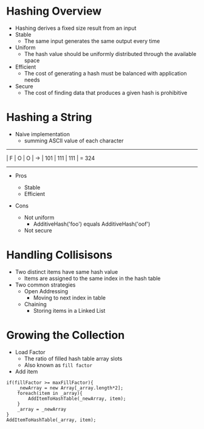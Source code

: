 # Hashing Overview
- Hashing derives a fixed size result from an input
- Stable 
	- The same input generates the same output every time
- Uniform
	- The hash value should be uniformly distributed through the available space
- Efficient
	- The cost of generating a hash must be balanced with application needs
- Secure
	- The cost of finding data that produces a given hash is prohibitive
	
# Hashing a String
- Naive implementation
	- summing ASCII value of each character
 --- --- ---		 ----- ----- -----
| F | O | O |  	->  | 101 | 111 | 111 |		= 324
 --- --- ---   		 ----- ----- -----
 
 - Pros
 	- Stable
 	- Efficient
 	
 - Cons
 	- Not uniform
 		- AdditiveHash('foo') equals AdditiveHash('oof')
 	- Not secure 
 	
# Handling Collisisons
- Two distinct items have same hash value
	- Items are assigned to the same index in the hash table
- Two common strategies
	- Open Addressing
		- Moving to next index in table
	- Chaining
		- Storing items in a Linked List
		
# Growing the Collection
- Load Factor
	- The ratio of filled hash table array slots
	- Also known as `fill factor`
- Add item
```
if(fillFactor >= maxFillFactor){
	_newArray = new Array[_array.length*2];
	foreach(item in _array){
		AddItemToHashTable(_newArray, item);
	}
	_array = _newArray
}
AddItemToHashTable(_array, item);
```

